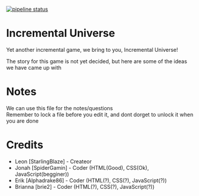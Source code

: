 [![pipeline status](https://gitlab.com/SpiderGamin/Incremental-Universe/badges/master/pipeline.svg)](https://gitlab.com/SpiderGamin/Incremental-Universe/commits/master)
# Incremental Universe
Yet another incremental game, we bring to you, Incremental Universe!

The story for this game is not yet decided, but here are some of the ideas we have came up with

# Notes
We can use this file for the notes/questions
<br>Remember to lock a file before you edit it, and dont dorget to unlock it when you are done

# Credits
* Leon [StarlingBlaze] - Createor 
* Jonah [SpiderGamin] - Coder (HTML(Good), CSS(Ok), JavaScript(begginer))
* Erik [Alphadrake86] - Coder (HTML(?), CSS(?), JavaScript(?))
* Brianna [brie2] - Coder (HTML(?), CSS(?), JavaScript(?))